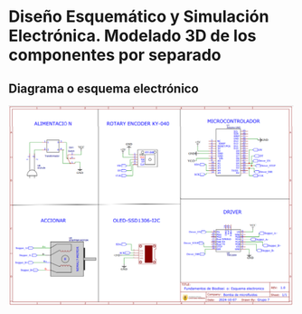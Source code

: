 # Diseño Esquemático y Simulación Electrónica. Modelado 3D de los componentes por separado

## Diagrama o esquema electrónico

![](https://github.com/JogaBardales/Proyecto1FUNBIO/blob/main/Archivo3/FUNA2345.png)
